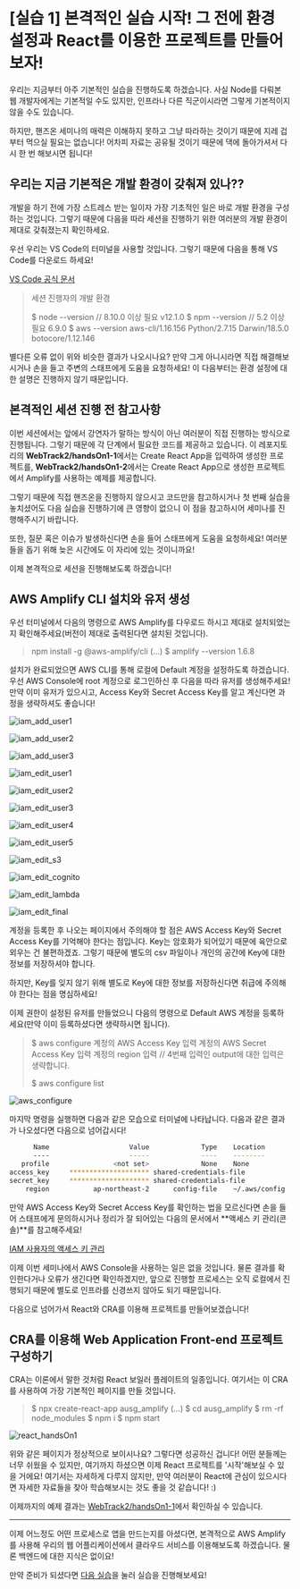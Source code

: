 # [실습 1] 본격적인 실습 시작! 그 전에 환경 설정과 React를 이용한 프로젝트를 만들어보자!

우리는 지금부터 아주 기본적인 실습을 진행하도록 하겠습니다. 사실 Node를 다뤄본 웹 개발자에게는 기본적일 수도 있지만, 인프라나 다른 직군이시라면 그렇게 기본적이지 않을 수도 있습니다.

하지만, 핸즈온 세미나의 매력은 이해하지 못하고 그냥 따라하는 것이기 때문에 지레 겁부터 먹으실 필요는 없습니다! 어차피 자료는 공유될 것이기 때문에 댁에 돌아가셔서 다시 한 번 해보시면 됩니다!

## 우리는 지금 기본적은 개발 환경이 갖춰져 있나??

개발을 하기 전에 가장 스트레스 받는 일이자 가장 기초적인 일은 바로 개발 환경을 구성하는 것입니다. 그렇기 때문에 다음을 따라 세션을 진행하기 위한 여러분의 개발 환경이 제대로 갖춰졌는지 확인하세요.

우선 우리는 VS Code의 터미널을 사용할 것입니다. 그렇기 때문에 다음을 통해 VS Code를 다운로드 하세요!

[VS Code 공식 문서](https://code.visualstudio.com/)

> 세션 진행자의 개발 환경
>
> $ node --version // 8.10.0 이상 필요
> v12.1.0
> $ npm --version // 5.2 이상 필요
> 6.9.0
> \$ aws --version
> aws-cli/1.16.156 Python/2.7.15 Darwin/18.5.0 botocore/1.12.146

별다른 오류 없이 위와 비슷한 결과가 나오시나요? 만약 그게 아니시라면 직접 해결해보시거나 손을 들고 주변의 스태프에게 도움을 요청하세요! 이 다음부터는 환경 설정에 대한 설명은 진행하지 않기 때문입니다.

## 본격적인 세션 진행 전 참고사항

이번 세션에서는 앞에서 강연자가 말하는 방식이 아닌 여러분이 직접 진행하는 방식으로 진행됩니다. 그렇기 때문에 각 단계에서 필요한 코드를 제공하고 있습니다. 이 레포지토리의 **WebTrack2/handsOn1-1**에서는 Create React App을 입력하여 생성한 프로젝트를, **WebTrack2/handsOn1-2**에서는 Create React App으로 생성한 프로젝트에서 Amplify를 사용하는 예제를 제공합니다.

그렇기 때문에 직접 핸즈온을 진행하지 않으시고 코드만을 참고하시거나 첫 번째 실습을 놓치셨어도 다음 실습을 진행하기에 큰 영향이 없으니 이 점을 참고하시어 세미나를 진행해주시기 바랍니다.

또한, 질문 혹은 이슈가 발생하신다면 손을 들어 스태프에게 도움을 요청하세요! 여러분들을 돕기 위해 늦은 시간에도 이 자리에 있는 것이니까요!

이제 본격적으로 세션을 진행해보도록 하겠습니다!

## AWS Amplify CLI 설치와 유저 생성

우선 터미널에서 다음의 명령으로 AWS Amplify를 다우로드 하시고 제대로 설치되었는지 확인해주세요(버전이 제대로 출력된다면 설치된 것입니다).

> npm install -g @aws-amplify/cli
> (...)
> \$ amplify --version
> 1.6.8

설치가 완료되었으면 AWS CLI를 통해 로컬에 Default 계정을 설정하도록 하겠습니다. 우선 AWS Console에 root 계정으로 로그인하신 후 다음을 따라 유저를 생성해주세요! 만약 이미 유저가 있으시고, Access Key와 Secret Access Key를 알고 계신다면 과정을 생략하셔도 좋습니다!

![iam_add_user1](/WebTrack2/HandsOnContents/images/iam_add_user1.png)

![iam_add_user2](/WebTrack2/HandsOnContents/images/iam_add_user2.png)

![iam_add_user3](/WebTrack2/HandsOnContents/images/iam_add_user3.png)

![iam_edit_user1](/WebTrack2/HandsOnContents/images/iam_edit_user1.png)

![iam_edit_user2](/WebTrack2/HandsOnContents/images/iam_edit_user2.png)

![iam_edit_user3](/WebTrack2/HandsOnContents/images/iam_edit_user3.png)

![iam_edit_user4](/WebTrack2/HandsOnContents/images/iam_edit_user4.png)

![iam_edit_user5](/WebTrack2/HandsOnContents/images/iam_edit_user5.png)

![iam_edit_s3](/WebTrack2/HandsOnContents/images/iam_edit_s3.png)

![iam_edit_cognito](/WebTrack2/HandsOnContents/images/iam_edit_cognito.png)

![iam_edit_lambda](/WebTrack2/HandsOnContents/images/iam_edit_lambda.png)

![iam_edit_final](/WebTrack2/HandsOnContents/images/iam_edit_final.png)

계정을 등록한 후 나오는 페이지에서 주의해야 할 점은 AWS Access Key와 Secret Access Key를 기억해야 한다는 점입니다. Key는 암호화가 되어있기 때문에 육안으로 외우는 건 불편하겠죠. 그렇기 때문에 별도의 csv 파일이나 개인의 공간에 Key에 대한 정보를 저장하셔야 합니다.

하지만, Key를 잊지 않기 위해 별도로 Key에 대한 정보를 저장하신다면 취급에 주의해야 한다는 점을 명심하세요!

이제 권한이 설정된 유저를 만들었으니 다음의 명령으로 Default AWS 계정을 등록하세요(만약 이미 등록하셨다면 생략하시면 됩니다).

> \$ aws configure
> 계정의 AWS Access Key 입력
> 계정의 AWS Secret Access Key 입력
> 계정의 region 입력
> // 4번째 입력인 output에 대한 입력은 생략합니다.
>
> \$ aws configure list

![aws_configure](/WebTrack2/HandsOnContents/images/aws_configure.png)

마지막 명령을 실행하면 다음과 같은 모습으로 터미널에 나타납니다. 다음과 같은 결과가 나오셨다면 다음으로 넘어갑시다!

```sh
      Name                    Value             Type    Location
      ----                    -----             ----    --------
   profile                <not set>             None    None
access_key     ******************** shared-credentials-file
secret_key     ******************** shared-credentials-file
    region           ap-northeast-2      config-file    ~/.aws/config
```

만약 AWS Access Key와 Secret Access Key를 확인하는 법을 모르신다면 손을 들어 스태프에게 문의하시거나 정리가 잘 되어있는 다음의 문서에서 **액세스 키 관리(콘솔)**를 참고해주세요!

[IAM 사용자의 액세스 키 관리](https://docs.aws.amazon.com/ko_kr/IAM/latest/UserGuide/id_credentials_access-keys.html)

이제 이번 세미나에서 AWS Console을 사용하는 일은 없을 것입니다. 물론 결과를 확인한다거나 오류가 생긴다면 확인하겠지만, 앞으로 진행할 프로세스는 오직 로컬에서 진행되기 때문에 별도로 인프라를 신경쓰지 않아도 되기 때문입니다.

다음으로 넘어가서 React와 CRA를 이용해 프로젝트를 만들어보겠습니다!

## CRA를 이용해 Web Application Front-end 프로젝트 구성하기

CRA는 이론에서 말한 것처럼 React 보일러 플레이트의 일종입니다. 여기서는 이 CRA를 사용하여 가장 기본적인 페이지를 만들 것입니다.

> $ npx create-react-app ausg_amplify
> (...)
> $ cd ausg_amplify
> $ rm -rf node_modules
> $ npm i
> \$ npm start

![react_handsOn1](/WebTrack2/HandsOnContents/images/react_handsOn1.png)

위와 같은 페이지가 정상적으로 보이시나요? 그렇다면 성공하신 겁니다! 어떤 분들께는 너무 쉬웠을 수 있지만, 여기까지 하셨으면 이제 React 프로젝트를 '시작'해보실 수 있을 거에요! 여기서는 자세하게 다루지 않지만, 만약 여러분이 React에 관심이 있으시다면 자세한 자료들을 찾아 학습해보시는 것도 좋을 것 같습니다! :)

이제까지의 예제 결과는 [WebTrack2/handsOn1-1](../../handsOn1-1)에서 확인하실 수 있습니다.

---

이제 어느정도 어떤 프로세스로 앱을 만드는지를 아셨다면, 본격적으로 AWS Amplify를 사용해 우리의 웹 어플리케이션에서 클라우드 서비스를 이용해보도록 하겠습니다. 물론 백엔드에 대한 지식은 없이요!

만약 준비가 되셨다면 [다음 실습](../handsOn2)을 눌러 실습을 진행해보세요!
